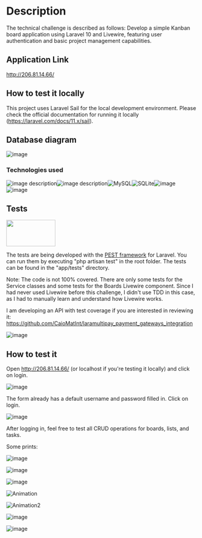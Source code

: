 # Description

The technical challenge is described as follows:
Develop a simple Kanban board application using Laravel 10 and Livewire, featuring user authentication and basic project management capabilities.

## Application Link

http://206.81.14.66/

## How to test it locally

This project uses Laravel Sail for the local development environment. Please check the official documentation for running it locally (https://laravel.com/docs/11.x/sail).

## Database diagram
![image](https://github.com/CaioMatInt/kanban_board_challenge/assets/40992883/3774aa22-e585-41af-b604-9dc5345807db)

### Technologies used
![image description](https://img.shields.io/badge/PHP-777BB4?style=for-the-badge&logo=php&logoColor=white)![image description](https://img.shields.io/badge/Laravel-FF2D20?style=for-the-badge&logo=laravel&logoColor=white)![MySQL](https://img.shields.io/badge/mysql-4479A1.svg?style=for-the-badge&logo=mysql&logoColor=white)![SQLite](https://img.shields.io/badge/sqlite-%2307405e.svg?style=for-the-badge&logo=sqlite&logoColor=white)![image](https://github.com/CaioMatInt/kanban_board_challenge/assets/40992883/abc8770a-cd58-44a8-9c9f-b3617888b061)![image](https://github.com/CaioMatInt/kanban_board_challenge/assets/40992883/3d69d44d-73ca-48a8-8611-df67e8e4fe5f)

## Tests 
<img src="https://github.com/CaioMatInt/payment_gateways_integration/assets/40992883/9be42c02-f192-4daf-809a-90a35aca2b77" width="130" height="70">

The tests are being developed with the [PEST framework](https://pestphp.com/) for Laravel. You can run them by executing "php artisan test" in the root folder. The tests can be found in the "app/tests" directory.

Note: The code is not 100% covered. There are only some tests for the Service classes and some tests for the Boards Livewire component. Since I had never used Livewire before this challenge, I didn't use TDD in this case, as I had to manually learn and understand how Livewire works.

I am developing an API with test coverage if you are interested in reviewing it: https://github.com/CaioMatInt/laramultipay_payment_gateways_integration

![image](https://github.com/CaioMatInt/kanban_board_challenge/assets/40992883/8e2ccfd6-745e-4707-bb48-e990e69654bd)

## How to test it

Open http://206.81.14.66/ (or localhost if you're testing it locally) and click on login.

![image](https://github.com/CaioMatInt/kanban_board_challenge/assets/40992883/6ad668b1-6237-437f-b7c2-ff36c8a982e6)

The form already has a default username and password filled in. Click on login.

![image](https://github.com/CaioMatInt/kanban_board_challenge/assets/40992883/42f266b3-a5fc-43cd-8153-cda993e92dfb)

After logging in, feel free to test all CRUD operations for boards, lists, and tasks.

Some prints:

![image](https://github.com/CaioMatInt/kanban_board_challenge/assets/40992883/8a99dac9-e6a0-43c3-be49-af805a10ef69)

![image](https://github.com/CaioMatInt/kanban_board_challenge/assets/40992883/365e8e36-a974-4939-b0a7-a0a806cccc04)

![image](https://github.com/CaioMatInt/kanban_board_challenge/assets/40992883/d270d84d-7616-499a-befa-82fe3d00d348)

![Animation](https://github.com/CaioMatInt/kanban_board_challenge/assets/40992883/9a753631-29b7-4260-ab6d-8a23998a5816)

![Animation2](https://github.com/CaioMatInt/kanban_board_challenge/assets/40992883/0a644ba3-d7de-4ba7-9e27-d221cd76bdcb)

![image](https://github.com/CaioMatInt/kanban_board_challenge/assets/40992883/70ab8f0d-868c-4b59-9c90-046316c646c6)

![image](https://github.com/CaioMatInt/kanban_board_challenge/assets/40992883/95cf7650-9058-4bcd-a422-a4ca9a7aecf9)





